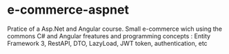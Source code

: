 # e-commerce-aspnet
Pratice of a Asp.Net and Angular course. Small e-commerce wich using the commons C# and Angular freatures and programming concepts : Entity Framework 3, RestAPI, DTO, LazyLoad, JWT token, authentication, etc
